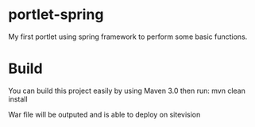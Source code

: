 # portlet-spring
My first portlet using spring framework to perform some basic functions.

# Build
You can build this project easily by using Maven 3.0 then run:
mvn clean install

War file will be outputed and is able to deploy on sitevision
